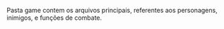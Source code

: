 Pasta game contem os arquivos principais, referentes aos personagens, inimigos, e funções de combate.
